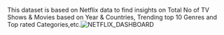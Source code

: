 This dataset is based on Netflix data to find insights on Total No of TV Shows & Movies based on Year & Countries, Trending top 10 Genres and Top rated Categories,etc.![NETFLIX_DASHBOARD](https://github.com/Sruthyuday/Netflix/assets/142775795/8d9ccd2c-00bc-4296-9d46-e362b3381901)
